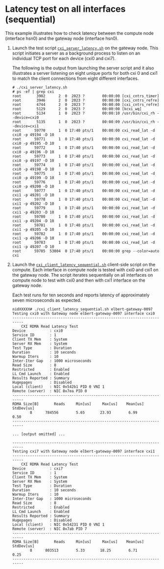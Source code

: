 # Latency test on all interfaces (sequential)

This example illustrates how to check latency between the compute node (interface hsn0) and the gateway node (interface hsn0).

1. Launch the test script [`cxi_server_latency.sh`](./scripts.md#scripts) on the gateway node. This script initiates a server as a background process to listen on an individual TCP port for each device (cxi0 and cxi7).

   The following is the output from launching the server script and it also illustrates a server listening on eight unique ports for both cxi 0 and cxi1 to match the client connections from eight different interfaces.

    ```screen
    # ./cxi_server_latency.sh 
    # ps -ef | grep cxi
    root       3902      2  0  2023 ?        00:00:00 [cxi_cntrs_timer]
    root       3946      2  0  2023 ?        00:00:00 [cxi_cntrs_refre]
    root       4744      2  0  2023 ?        00:00:00 [cxi_cntrs_refre]
    root       5129      2  0  2023 ?        00:00:00 [kcxi_wq]
    root       5134      1  0  2023 ?        00:00:10 /usr/bin/cxi_rh --device=cxi0
    root       5135      1  0  2023 ?        00:00:09 /usr/bin/cxi_rh --device=cxi1
    root      59770      1  0 17:40 pts/1    00:00:00 cxi_read_lat -d cxi0 -p 49194 -D 10
    root      59771      1  0 17:40 pts/1    00:00:00 cxi_read_lat -d cxi0 -p 49195 -D 10
    root      59772      1  0 17:40 pts/1    00:00:00 cxi_read_lat -d cxi0 -p 49196 -D 10
    root      59773      1  0 17:40 pts/1    00:00:00 cxi_read_lat -d cxi0 -p 49197 -D 10
    root      59774      1  0 17:40 pts/1    00:00:00 cxi_read_lat -d cxi0 -p 49198 -D 10
    root      59775      1  0 17:40 pts/1    00:00:00 cxi_read_lat -d cxi0 -p 49199 -D 10
    root      59776      1  0 17:40 pts/1    00:00:00 cxi_read_lat -d cxi0 -p 49200 -D 10
    root      59777      1  0 17:40 pts/1    00:00:00 cxi_read_lat -d cxi1 -p 49201 -D 10
    root      59778      1  0 17:40 pts/1    00:00:00 cxi_read_lat -d cxi1 -p 49202 -D 10
    root      59779      1  0 17:40 pts/1    00:00:00 cxi_read_lat -d cxi1 -p 49203 -D 10
    root      59780      1  0 17:40 pts/1    00:00:00 cxi_read_lat -d cxi1 -p 49204 -D 10
    root      59781      1  0 17:40 pts/1    00:00:00 cxi_read_lat -d cxi1 -p 49205 -D 10
    root      59782      1  0 17:40 pts/1    00:00:00 cxi_read_lat -d cxi1 -p 49206 -D 10
    root      59783      1  0 17:40 pts/1    00:00:00 cxi_read_lat -d cxi1 -p 49207 -D 10
    root      59785  53804  0 17:40 pts/1    00:00:00 grep --color=auto cxi
    ```

2. Launch the [`cxi_client_latency_sequential.sh`](./scripts.md#scripts) client-side script on the compute. Each interface in compute node is tested with cxi0 and cxi1 on the gateway node. The script iterates sequentially on all interfaces on compute node to test with cxi0 and then with cxi1 interface on the gateway node.

    Each test runs for ten seconds and reports latency of approximately seven microseconds as expected.

    ```screen
    nidXXXXX# ./cxi_client_latency_sequential.sh elbert-gateway-0097
    Testing cxi0 with Gateway node elbert-gateway-0097 interface cxi0
    ------------------------------------------------------------------------
        CXI RDMA Read Latency Test
    Device           : cxi0
    Service ID       : 1
    Client TX Mem    : System
    Server RX Mem    : System
    Test Type        : Duration
    Duration         : 10 seconds
    Warmup Iters     : 10
    Inter-Iter Gap   : 1000 microseconds
    Read Size        : 8
    Restricted       : Enabled
    LL Cmd Launch    : Enabled
    Results Reported : Summary
    Hugepages        : Disabled
    Local (client)   : NIC 0x542b1 PID 0 VNI 1
    Remote (server)  : NIC 0x7ea PID 0
    ------------------------------------------------------------------------
    RDMA Size[B]       Reads     Min[us]     Max[us]    Mean[us]  StdDev[us]
            8      784556        5.65       23.93        6.99        0.50
    ------------------------------------------------------------------------
    
    ... [output omitted] ...

    ------------------------------------------------------------------------
    Testing cxi7 with Gateway node elbert-gateway-0097 interface cxi1
    ------------------------------------------------------------------------
        CXI RDMA Read Latency Test
    Device           : cxi7
    Service ID       : 1
    Client TX Mem    : System
    Server RX Mem    : System
    Test Type        : Duration
    Duration         : 10 seconds
    Warmup Iters     : 10
    Inter-Iter Gap   : 1000 microseconds
    Read Size        : 8
    Restricted       : Enabled
    LL Cmd Launch    : Enabled
    Results Reported : Summary
    Hugepages        : Disabled
    Local (client)   : NIC 0x54231 PID 0 VNI 1
    Remote (server)  : NIC 0x7ab PID 7
    ------------------------------------------------------------------------
    RDMA Size[B]       Reads     Min[us]     Max[us]    Mean[us]  StdDev[us]
            8      803513        5.33       18.25        6.71        0.25
    ------------------------------------------------------------------------
    ```

